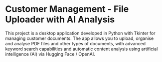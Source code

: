 # Customer Management - File Uploader with AI Analysis

This project is a desktop application developed in Python with Tkinter for managing customer documents. The app allows you to upload, organise and analyse PDF files and other types of documents, with advanced keyword search capabilities and automatic content analysis using artificial intelligence (AI) via Hugging Face / OpenAI.
